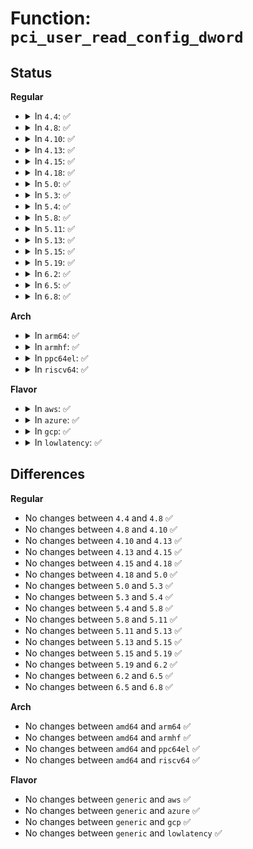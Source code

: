 # Function: <code>pci_user_read_config_dword</code>

## Status
<b>Regular</b>
<ul>
<li>
<details>
<summary>In <code>4.4</code>: ✅</summary>

```c
int pci_user_read_config_dword(struct pci_dev *dev, int pos, u32 *val);
```

**Collision:** Unique Global

**Inline:** No

**Transformation:** False

**Instances:**

```
In drivers/pci/access.c (ffffffff8142ed70)
Location: drivers/pci/access.c:273
Inline: False
Direct callers:
  - drivers/pci/access.c:pci_vpd_pci22_read
  - drivers/pci/pci-sysfs.c:pci_read_config
  - drivers/pci/proc.c:proc_bus_pci_read
```
**Symbols:**

```
ffffffff8142ed70-ffffffff8142ee44: pci_user_read_config_dword (STB_GLOBAL)
```
</details>
</li>
<li>
<details>
<summary>In <code>4.8</code>: ✅</summary>

```c
int pci_user_read_config_dword(struct pci_dev *dev, int pos, u32 *val);
```

**Collision:** Unique Global

**Inline:** No

**Transformation:** False

**Instances:**

```
In drivers/pci/access.c (ffffffff8147a350)
Location: drivers/pci/access.c:241
Inline: False
Direct callers:
  - drivers/pci/access.c:pci_vpd_read
  - drivers/pci/pci-sysfs.c:pci_read_config
  - drivers/pci/proc.c:proc_bus_pci_read
```
**Symbols:**

```
ffffffff8147a350-ffffffff8147a424: pci_user_read_config_dword (STB_GLOBAL)
```
</details>
</li>
<li>
<details>
<summary>In <code>4.10</code>: ✅</summary>

```c
int pci_user_read_config_dword(struct pci_dev *dev, int pos, u32 *val);
```

**Collision:** Unique Global

**Inline:** No

**Transformation:** False

**Instances:**

```
In drivers/pci/access.c (ffffffff8149b7d0)
Location: drivers/pci/access.c:253
Inline: False
Direct callers:
  - drivers/pci/access.c:pci_vpd_read
  - drivers/pci/pci-sysfs.c:pci_read_config
  - drivers/pci/proc.c:proc_bus_pci_read
```
**Symbols:**

```
ffffffff8149b7d0-ffffffff8149b8a4: pci_user_read_config_dword (STB_GLOBAL)
```
</details>
</li>
<li>
<details>
<summary>In <code>4.13</code>: ✅</summary>

```c
int pci_user_read_config_dword(struct pci_dev *dev, int pos, u32 *val);
```

**Collision:** Unique Global

**Inline:** No

**Transformation:** False

**Instances:**

```
In drivers/pci/access.c (ffffffff814a4f60)
Location: drivers/pci/access.c:261
Inline: False
Direct callers:
  - drivers/pci/access.c:pci_vpd_read
  - drivers/pci/pci-sysfs.c:pci_read_config
  - drivers/pci/proc.c:proc_bus_pci_read
```
**Symbols:**

```
ffffffff814a4f60-ffffffff814a5038: pci_user_read_config_dword (STB_GLOBAL)
```
</details>
</li>
<li>
<details>
<summary>In <code>4.15</code>: ✅</summary>

```c
int pci_user_read_config_dword(struct pci_dev *dev, int pos, u32 *val);
```

**Collision:** Unique Global

**Inline:** No

**Transformation:** False

**Instances:**

```
In drivers/pci/access.c (ffffffff814e3d50)
Location: drivers/pci/access.c:261
Inline: False
Direct callers:
  - drivers/pci/access.c:pci_vpd_read
  - drivers/pci/pci-sysfs.c:pci_read_config
  - drivers/pci/proc.c:proc_bus_pci_read
```
**Symbols:**

```
ffffffff814e3d50-ffffffff814e3e31: pci_user_read_config_dword (STB_GLOBAL)
```
</details>
</li>
<li>
<details>
<summary>In <code>4.18</code>: ✅</summary>

```c
int pci_user_read_config_dword(struct pci_dev *dev, int pos, u32 *val);
```

**Collision:** Unique Global

**Inline:** No

**Transformation:** False

**Instances:**

```
In drivers/pci/access.c (ffffffff81513b60)
Location: drivers/pci/access.c:260
Inline: False
Direct callers:
  - drivers/pci/pci-sysfs.c:pci_read_config
  - drivers/pci/vpd.c:pci_vpd_read
  - drivers/pci/proc.c:proc_bus_pci_read
```
**Symbols:**

```
ffffffff81513b60-ffffffff81513c43: pci_user_read_config_dword (STB_GLOBAL)
```
</details>
</li>
<li>
<details>
<summary>In <code>5.0</code>: ✅</summary>

```c
int pci_user_read_config_dword(struct pci_dev *dev, int pos, u32 *val);
```

**Collision:** Unique Global

**Inline:** No

**Transformation:** False

**Instances:**

```
In drivers/pci/access.c (ffffffff81528ea0)
Location: drivers/pci/access.c:260
Inline: False
Direct callers:
  - drivers/pci/pci-sysfs.c:pci_read_config
  - drivers/pci/vpd.c:pci_vpd_read
  - drivers/pci/proc.c:proc_bus_pci_read
```
**Symbols:**

```
ffffffff81528ea0-ffffffff81528f83: pci_user_read_config_dword (STB_GLOBAL)
```
</details>
</li>
<li>
<details>
<summary>In <code>5.3</code>: ✅</summary>

```c
int pci_user_read_config_dword(struct pci_dev *dev, int pos, u32 *val);
```

**Collision:** Unique Global

**Inline:** No

**Transformation:** False

**Instances:**

```
In drivers/pci/access.c (ffffffff815584f0)
Location: drivers/pci/access.c:260
Inline: False
Direct callers:
  - drivers/pci/pci-sysfs.c:pci_read_config
  - drivers/pci/vpd.c:pci_vpd_read
  - drivers/pci/proc.c:proc_bus_pci_read
```
**Symbols:**

```
ffffffff815584f0-ffffffff815585de: pci_user_read_config_dword (STB_GLOBAL)
```
</details>
</li>
<li>
<details>
<summary>In <code>5.4</code>: ✅</summary>

```c
int pci_user_read_config_dword(struct pci_dev *dev, int pos, u32 *val);
```

**Collision:** Unique Global

**Inline:** No

**Transformation:** False

**Instances:**

```
In drivers/pci/access.c (ffffffff81579b00)
Location: drivers/pci/access.c:260
Inline: False
Direct callers:
  - drivers/pci/pci-sysfs.c:pci_read_config
  - drivers/pci/vpd.c:pci_vpd_read
  - drivers/pci/proc.c:proc_bus_pci_read
  - drivers/vfio/pci/vfio_pci_config.c:vfio_exp_config_write
  - drivers/vfio/pci/vfio_pci_config.c:vfio_basic_config_write
  - drivers/vfio/pci/vfio_pci_config.c:vfio_user_config_read
  - drivers/vfio/pci/vfio_pci_igd.c:vfio_pci_igd_cfg_rw
```
**Symbols:**

```
ffffffff81579b00-ffffffff81579bee: pci_user_read_config_dword (STB_GLOBAL)
```
</details>
</li>
<li>
<details>
<summary>In <code>5.8</code>: ✅</summary>

```c
int pci_user_read_config_dword(struct pci_dev *dev, int pos, u32 *val);
```

**Collision:** Unique Global

**Inline:** No

**Transformation:** False

**Instances:**

```
In drivers/pci/access.c (ffffffff8161eb40)
Location: drivers/pci/access.c:256
Inline: False
Direct callers:
  - drivers/pci/pci-sysfs.c:pci_read_config
  - drivers/pci/vpd.c:pci_vpd_read
  - drivers/pci/proc.c:proc_bus_pci_read
  - drivers/vfio/pci/vfio_pci_config.c:vfio_exp_config_write
  - drivers/vfio/pci/vfio_pci_config.c:vfio_basic_config_write
  - drivers/vfio/pci/vfio_pci_config.c:vfio_raw_config_read
  - drivers/vfio/pci/vfio_pci_igd.c:vfio_pci_igd_cfg_rw
```
**Symbols:**

```
ffffffff8161eb40-ffffffff8161ec2e: pci_user_read_config_dword (STB_GLOBAL)
```
</details>
</li>
<li>
<details>
<summary>In <code>5.11</code>: ✅</summary>

```c
int pci_user_read_config_dword(struct pci_dev *dev, int pos, u32 *val);
```

**Collision:** Unique Global

**Inline:** No

**Transformation:** False

**Instances:**

```
In drivers/pci/access.c (ffffffff81645370)
Location: drivers/pci/access.c:256
Inline: False
Direct callers:
  - drivers/pci/pci-sysfs.c:pci_read_config
  - drivers/pci/vpd.c:pci_vpd_read
  - drivers/pci/proc.c:proc_bus_pci_read
  - drivers/vfio/pci/vfio_pci_config.c:vfio_exp_config_write
  - drivers/vfio/pci/vfio_pci_config.c:vfio_basic_config_write
  - drivers/vfio/pci/vfio_pci_config.c:vfio_raw_config_read
  - drivers/vfio/pci/vfio_pci_igd.c:vfio_pci_igd_cfg_rw
```
**Symbols:**

```
ffffffff81645370-ffffffff8164545e: pci_user_read_config_dword (STB_GLOBAL)
```
</details>
</li>
<li>
<details>
<summary>In <code>5.13</code>: ✅</summary>

```c
int pci_user_read_config_dword(struct pci_dev *dev, int pos, u32 *val);
```

**Collision:** Unique Global

**Inline:** No

**Transformation:** False

**Instances:**

```
In drivers/pci/access.c (ffffffff81627c70)
Location: drivers/pci/access.c:256
Inline: False
Direct callers:
  - drivers/pci/pci-sysfs.c:pci_read_config
  - drivers/pci/vpd.c:pci_vpd_read
  - drivers/pci/proc.c:proc_bus_pci_read
  - drivers/vfio/pci/vfio_pci_config.c:vfio_exp_config_write
  - drivers/vfio/pci/vfio_pci_config.c:vfio_basic_config_write
  - drivers/vfio/pci/vfio_pci_config.c:vfio_raw_config_read
  - drivers/vfio/pci/vfio_pci_igd.c:vfio_pci_igd_cfg_rw
```
**Symbols:**

```
ffffffff81627c70-ffffffff81627d5e: pci_user_read_config_dword (STB_GLOBAL)
```
</details>
</li>
<li>
<details>
<summary>In <code>5.15</code>: ✅</summary>

```c
int pci_user_read_config_dword(struct pci_dev *dev, int pos, u32 *val);
```

**Collision:** Unique Global

**Inline:** No

**Transformation:** False

**Instances:**

```
In drivers/pci/access.c (ffffffff81697570)
Location: drivers/pci/access.c:256
Inline: False
Direct callers:
  - drivers/pci/pci-sysfs.c:pci_read_config
  - drivers/pci/vpd.c:pci_vpd_read
  - drivers/pci/proc.c:proc_bus_pci_read
  - drivers/vfio/pci/vfio_pci_config.c:vfio_exp_config_write
  - drivers/vfio/pci/vfio_pci_config.c:vfio_basic_config_write
  - drivers/vfio/pci/vfio_pci_config.c:vfio_raw_config_read
  - drivers/vfio/pci/vfio_pci_igd.c:vfio_pci_igd_cfg_rw
```
**Symbols:**

```
ffffffff81697570-ffffffff8169765e: pci_user_read_config_dword (STB_GLOBAL)
```
</details>
</li>
<li>
<details>
<summary>In <code>5.19</code>: ✅</summary>

```c
int pci_user_read_config_dword(struct pci_dev *dev, int pos, u32 *val);
```

**Collision:** Unique Global

**Inline:** No

**Transformation:** False

**Instances:**

```
In drivers/pci/access.c (ffffffff817b8340)
Location: drivers/pci/access.c:261
Inline: False
Direct callers:
  - drivers/pci/pci-sysfs.c:pci_read_config
  - drivers/pci/vpd.c:pci_vpd_read
  - drivers/pci/proc.c:proc_bus_pci_read
  - drivers/vfio/pci/vfio_pci_config.c:vfio_exp_config_write
  - drivers/vfio/pci/vfio_pci_config.c:vfio_basic_config_write
  - drivers/vfio/pci/vfio_pci_config.c:vfio_raw_config_read
  - drivers/vfio/pci/vfio_pci_config.c:vfio_direct_config_read
  - drivers/vfio/pci/vfio_pci_igd.c:vfio_pci_igd_cfg_rw
```
**Symbols:**

```
ffffffff817b8340-ffffffff817b8437: pci_user_read_config_dword (STB_GLOBAL)
```
</details>
</li>
<li>
<details>
<summary>In <code>6.2</code>: ✅</summary>

```c
int pci_user_read_config_dword(struct pci_dev *dev, int pos, u32 *val);
```

**Collision:** Unique Global

**Inline:** No

**Transformation:** False

**Instances:**

```
In drivers/pci/access.c (ffffffff818d2cb0)
Location: drivers/pci/access.c:261
Inline: False
Direct callers:
  - drivers/pci/pci-sysfs.c:pci_read_config
  - drivers/pci/vpd.c:pci_vpd_read
  - drivers/pci/proc.c:proc_bus_pci_read
```
**Symbols:**

```
ffffffff818d2cb0-ffffffff818d2da7: pci_user_read_config_dword (STB_GLOBAL)
```
</details>
</li>
<li>
<details>
<summary>In <code>6.5</code>: ✅</summary>

```c
int pci_user_read_config_dword(struct pci_dev *dev, int pos, u32 *val);
```

**Collision:** Unique Global

**Inline:** No

**Transformation:** False

**Instances:**

```
In drivers/pci/access.c (ffffffff81915cb0)
Location: drivers/pci/access.c:261
Inline: False
Direct callers:
  - drivers/pci/pci-sysfs.c:pci_read_config
  - drivers/pci/vpd.c:pci_vpd_read
  - drivers/pci/proc.c:proc_bus_pci_read
```
**Symbols:**

```
ffffffff81915cb0-ffffffff81915da7: pci_user_read_config_dword (STB_GLOBAL)
```
</details>
</li>
<li>
<details>
<summary>In <code>6.8</code>: ✅</summary>

```c
int pci_user_read_config_dword(struct pci_dev *dev, int pos, u32 *val);
```

**Collision:** Unique Global

**Inline:** No

**Transformation:** False

**Instances:**

```
In drivers/pci/access.c (ffffffff8195dc20)
Location: drivers/pci/access.c:261
Inline: False
Direct callers:
  - drivers/pci/pci-sysfs.c:pci_read_config
  - drivers/pci/vpd.c:pci_vpd_read
  - drivers/pci/proc.c:proc_bus_pci_read
```
**Symbols:**

```
ffffffff8195dc20-ffffffff8195dd17: pci_user_read_config_dword (STB_GLOBAL)
```
</details>
</li>
</ul>
<b>Arch</b>
<ul>
<li>
<details>
<summary>In <code>arm64</code>: ✅</summary>

```c
int pci_user_read_config_dword(struct pci_dev *dev, int pos, u32 *val);
```

**Collision:** Unique Global

**Inline:** No

**Transformation:** False

**Instances:**

```
In drivers/pci/access.c (ffff8000106daf68)
Location: drivers/pci/access.c:260
Inline: False
Direct callers:
  - drivers/pci/pci-sysfs.c:pci_read_config
  - drivers/pci/vpd.c:pci_vpd_read
  - drivers/pci/proc.c:proc_bus_pci_read
  - drivers/pci/syscall.c:__arm64_sys_pciconfig_read
```
**Symbols:**

```
ffff8000106daf68-ffff8000106db0b8: pci_user_read_config_dword (STB_GLOBAL)
```
</details>
</li>
<li>
<details>
<summary>In <code>armhf</code>: ✅</summary>

```c
int pci_user_read_config_dword(struct pci_dev *dev, int pos, u32 *val);
```

**Collision:** Unique Global

**Inline:** No

**Transformation:** False

**Instances:**

```
In drivers/pci/access.c (c0877818)
Location: drivers/pci/access.c:260
Inline: False
Direct callers:
  - drivers/pci/pci-sysfs.c:pci_read_config
  - drivers/pci/vpd.c:pci_vpd_read
  - drivers/pci/proc.c:proc_bus_pci_read
  - drivers/pci/syscall.c:__se_sys_pciconfig_read
```
**Symbols:**

```
c0877818-c087792c: pci_user_read_config_dword (STB_GLOBAL)
```
</details>
</li>
<li>
<details>
<summary>In <code>ppc64el</code>: ✅</summary>

```c
int pci_user_read_config_dword(struct pci_dev *dev, int pos, u32 *val);
```

**Collision:** Unique Global

**Inline:** No

**Transformation:** False

**Instances:**

```
In drivers/pci/access.c (c0000000008540f0)
Location: drivers/pci/access.c:260
Inline: False
Direct callers:
  - drivers/pci/pci-sysfs.c:pci_read_config
  - drivers/pci/vpd.c:pci_vpd_read
  - drivers/pci/proc.c:proc_bus_pci_read
  - drivers/pci/syscall.c:__se_sys_pciconfig_read
  - drivers/vfio/pci/vfio_pci_config.c:vfio_exp_config_write
  - drivers/vfio/pci/vfio_pci_config.c:vfio_basic_config_write
  - drivers/vfio/pci/vfio_pci_config.c:vfio_user_config_read
```
**Symbols:**

```
c0000000008540f0-c000000000854290: pci_user_read_config_dword (STB_GLOBAL)
```
</details>
</li>
<li>
<details>
<summary>In <code>riscv64</code>: ✅</summary>

```c
int pci_user_read_config_dword(struct pci_dev *dev, int pos, u32 *val);
```

**Collision:** Unique Global

**Inline:** No

**Transformation:** False

**Instances:**

```
In drivers/pci/access.c (ffffffe0004b4886)
Location: drivers/pci/access.c:260
Inline: False
Direct callers:
  - drivers/pci/pci-sysfs.c:pci_read_config
  - drivers/pci/vpd.c:pci_vpd_read
  - drivers/pci/proc.c:proc_bus_pci_read
```
**Symbols:**

```
ffffffe0004b4886-ffffffe0004b497c: pci_user_read_config_dword (STB_GLOBAL)
```
</details>
</li>
</ul>
<b>Flavor</b>
<ul>
<li>
<details>
<summary>In <code>aws</code>: ✅</summary>

```c
int pci_user_read_config_dword(struct pci_dev *dev, int pos, u32 *val);
```

**Collision:** Unique Global

**Inline:** No

**Transformation:** False

**Instances:**

```
In drivers/pci/access.c (ffffffff8156e020)
Location: drivers/pci/access.c:260
Inline: False
Direct callers:
  - drivers/pci/pci-sysfs.c:pci_read_config
  - drivers/pci/vpd.c:pci_vpd_read
  - drivers/pci/proc.c:proc_bus_pci_read
```
**Symbols:**

```
ffffffff8156e020-ffffffff8156e10e: pci_user_read_config_dword (STB_GLOBAL)
```
</details>
</li>
<li>
<details>
<summary>In <code>azure</code>: ✅</summary>

```c
int pci_user_read_config_dword(struct pci_dev *dev, int pos, u32 *val);
```

**Collision:** Unique Global

**Inline:** No

**Transformation:** False

**Instances:**

```
In drivers/pci/access.c (ffffffff8155c780)
Location: drivers/pci/access.c:260
Inline: False
Direct callers:
  - drivers/pci/pci-sysfs.c:pci_read_config
  - drivers/pci/vpd.c:pci_vpd_read
  - drivers/pci/proc.c:proc_bus_pci_read
  - drivers/vfio/pci/vfio_pci_config.c:vfio_exp_config_write
  - drivers/vfio/pci/vfio_pci_config.c:vfio_basic_config_write
  - drivers/vfio/pci/vfio_pci_config.c:vfio_user_config_read
  - drivers/vfio/pci/vfio_pci_igd.c:vfio_pci_igd_cfg_rw
```
**Symbols:**

```
ffffffff8155c780-ffffffff8155c864: pci_user_read_config_dword (STB_GLOBAL)
```
</details>
</li>
<li>
<details>
<summary>In <code>gcp</code>: ✅</summary>

```c
int pci_user_read_config_dword(struct pci_dev *dev, int pos, u32 *val);
```

**Collision:** Unique Global

**Inline:** No

**Transformation:** False

**Instances:**

```
In drivers/pci/access.c (ffffffff8156d850)
Location: drivers/pci/access.c:260
Inline: False
Direct callers:
  - drivers/pci/pci-sysfs.c:pci_read_config
  - drivers/pci/vpd.c:pci_vpd_read
  - drivers/pci/proc.c:proc_bus_pci_read
  - drivers/vfio/pci/vfio_pci_config.c:vfio_exp_config_write
  - drivers/vfio/pci/vfio_pci_config.c:vfio_basic_config_write
  - drivers/vfio/pci/vfio_pci_config.c:vfio_user_config_read
  - drivers/vfio/pci/vfio_pci_igd.c:vfio_pci_igd_cfg_rw
```
**Symbols:**

```
ffffffff8156d850-ffffffff8156d93e: pci_user_read_config_dword (STB_GLOBAL)
```
</details>
</li>
<li>
<details>
<summary>In <code>lowlatency</code>: ✅</summary>

```c
int pci_user_read_config_dword(struct pci_dev *dev, int pos, u32 *val);
```

**Collision:** Unique Global

**Inline:** No

**Transformation:** False

**Instances:**

```
In drivers/pci/access.c (ffffffff81587620)
Location: drivers/pci/access.c:260
Inline: False
Direct callers:
  - drivers/pci/pci-sysfs.c:pci_read_config
  - drivers/pci/vpd.c:pci_vpd_read
  - drivers/pci/proc.c:proc_bus_pci_read
  - drivers/vfio/pci/vfio_pci_config.c:vfio_exp_config_write
  - drivers/vfio/pci/vfio_pci_config.c:vfio_basic_config_write
  - drivers/vfio/pci/vfio_pci_config.c:vfio_user_config_read
  - drivers/vfio/pci/vfio_pci_igd.c:vfio_pci_igd_cfg_rw
```
**Symbols:**

```
ffffffff81587620-ffffffff81587705: pci_user_read_config_dword (STB_GLOBAL)
```
</details>
</li>
</ul>

## Differences
<b>Regular</b>
<ul>
<li>
No changes between <code>4.4</code> and <code>4.8</code> ✅
</li>
<li>
No changes between <code>4.8</code> and <code>4.10</code> ✅
</li>
<li>
No changes between <code>4.10</code> and <code>4.13</code> ✅
</li>
<li>
No changes between <code>4.13</code> and <code>4.15</code> ✅
</li>
<li>
No changes between <code>4.15</code> and <code>4.18</code> ✅
</li>
<li>
No changes between <code>4.18</code> and <code>5.0</code> ✅
</li>
<li>
No changes between <code>5.0</code> and <code>5.3</code> ✅
</li>
<li>
No changes between <code>5.3</code> and <code>5.4</code> ✅
</li>
<li>
No changes between <code>5.4</code> and <code>5.8</code> ✅
</li>
<li>
No changes between <code>5.8</code> and <code>5.11</code> ✅
</li>
<li>
No changes between <code>5.11</code> and <code>5.13</code> ✅
</li>
<li>
No changes between <code>5.13</code> and <code>5.15</code> ✅
</li>
<li>
No changes between <code>5.15</code> and <code>5.19</code> ✅
</li>
<li>
No changes between <code>5.19</code> and <code>6.2</code> ✅
</li>
<li>
No changes between <code>6.2</code> and <code>6.5</code> ✅
</li>
<li>
No changes between <code>6.5</code> and <code>6.8</code> ✅
</li>
</ul>
<b>Arch</b>
<ul>
<li>
No changes between <code>amd64</code> and <code>arm64</code> ✅
</li>
<li>
No changes between <code>amd64</code> and <code>armhf</code> ✅
</li>
<li>
No changes between <code>amd64</code> and <code>ppc64el</code> ✅
</li>
<li>
No changes between <code>amd64</code> and <code>riscv64</code> ✅
</li>
</ul>
<b>Flavor</b>
<ul>
<li>
No changes between <code>generic</code> and <code>aws</code> ✅
</li>
<li>
No changes between <code>generic</code> and <code>azure</code> ✅
</li>
<li>
No changes between <code>generic</code> and <code>gcp</code> ✅
</li>
<li>
No changes between <code>generic</code> and <code>lowlatency</code> ✅
</li>
</ul>

